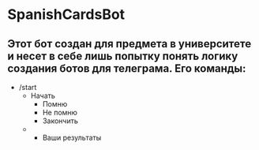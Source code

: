 # SpanishCardsBot
Этот бот создан для предмета в университете и несет в себе лишь попытку понять логику создания ботов для телеграма. 
 Его команды:
-----------------------------------
+ /start
    + Начать
        + Помню
        + Не помню
        + Закончить
    + - Ваши результаты
   
